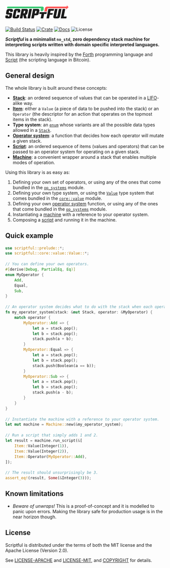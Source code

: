 # ![Scriptful](logo.png)

[![Build Status](https://travis-ci.com/aesedepece/scriptful.svg?branch=master)](https://travis-ci.com/aesedepece/scriptful)
[![Crate](https://img.shields.io/crates/v/scriptful.svg)](https://crates.io/crates/scriptful)
[![Docs](https://docs.rs/scriptful/badge.svg)](https://docs.rs/scriptful)
![License](https://img.shields.io/crates/l/scriptful.svg)

___Scriptful_ is a minimalist `no_std`, zero dependency stack machine for interpreting scripts written with domain
 specific interpreted languages.__

This library is heavily inspired by the [Forth] programming language and [Script][BitcoinScript] (the scripting language in Bitcoin).

## General design

The whole library is built around these concepts:

- __[Stack]__: an ordered sequence of values that can be operated in a [LIFO]-alike way.
- __[Item]__: either a `Value` (a piece of data to be pushed into the stack) or an `Operator` (the descriptor for an action that operates on the topmost items in the stack).
- __Type system__: an [`enum`][enum] whose variants are all the possible data types allowed in a [`Stack`][Stack].
- __[Operator system]__: a function that decides how each operator will mutate a given stack.
- __[Script]__: an ordered sequence of items (values and operators) that can be passed to an operator system for operating on a given stack.
- __[Machine]__: a convenient wrapper around a stack that enables multiple modes of operation.

Using this library is as easy as:

1. Defining your own set of operators, or using any of the ones that come bundled in the [`op_systems`][Operator system] module.
2. Defining your own type system, or using the [`Value`][Value] type system that comes bundled in the [`core::value`][Value] module.
3. Defining your own [operator system][Operator system] function, or using any of the ones that come bundled in the [`op_systems`][Operator system] module.
4. Instantiating a [machine][Machine] with a reference to your operator system.
5. Composing a [script][Script] and running it in the machine.

## Quick example

```rust
use scriptful::prelude::*;
use scriptful::core::value::Value::*;

// You can define your own operators.
#[derive(Debug, PartialEq, Eq)]
enum MyOperator {
    Add,
    Equal,
    Sub,
}

// An operator system decides what to do with the stack when each operator is applied on it.
fn my_operator_system(stack: &mut Stack, operator: &MyOperator) {
    match operator {
        MyOperator::Add => {
            let a = stack.pop();
            let b = stack.pop();
            stack.push(a + b);
        }
        MyOperator::Equal => {
            let a = stack.pop();
            let b = stack.pop();
            stack.push(Boolean(a == b));
        }
        MyOperator::Sub => {
            let a = stack.pop();
            let b = stack.pop();
            stack.push(a - b);
        }
    }
}

// Instantiate the machine with a reference to your operator system.
let mut machine = Machine::new(&my_operator_system);

// Run a script that simply adds 1 and 2.
let result = machine.run_script(&[
    Item::Value(Integer(1)),
    Item::Value(Integer(2)),
    Item::Operator(MyOperator::Add),
]);

// The result should unsurprisingly be 3.
assert_eq!(result, Some(&Integer(3)));
```

## Known limitations

- _Beware of unwraps!_ This is a proof-of-concept and it is modelled to panic upon errors.
Making the library safe for production usage is in the near horizon though.

## License

Scriptful is distributed under the terms of both the MIT license and the Apache License (Version 2.0).

See [LICENSE-APACHE] and [LICENSE-MIT], and [COPYRIGHT] for details.

[Forth]: https://en.wikipedia.org/wiki/Forth_(programming_language)
[BitcoinScript]: https://en.bitcoin.it/wiki/Script
[LIFO]: https://en.wikipedia.org/wiki/Stack_(abstract_data_type)
[Stack]: https://docs.rs/scriptful/latest/scriptful/core/stack/struct.Stack.html
[Item]: https://docs.rs/scriptful/latest/scriptful/core/item/enum.Item.html
[Operator system]: https://docs.rs/scriptful/latest/scriptful/op_systems/
[Script]: https://docs.rs/scriptful/latest/scriptful/core/type.Script.html
[Machine]: https://docs.rs/scriptful/latest/scriptful/core/machine/struct.Machine.html
[smallvec]: https://crates.io/crates/smallvec
[Value]: core/value/enum.Value.html
[enum]: https://doc.rust-lang.org/std/keyword.enum.html
[LICENSE-APACHE]: LICENSE-APACHE
[LICENSE-MIT]: LICENSE-MIT
[COPYRIGHT]: COPYRIGHT

